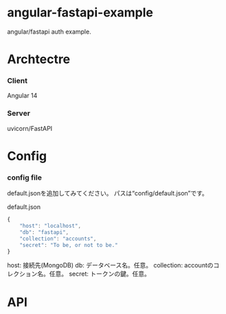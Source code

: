 # angular-fastapi-example

angular/fastapi auth example.


# Archtectre
### Client

Angular 14

### Server

uvicorn/FastAPI

# Config

### config file

default.jsonを追加してみてください。
パスは“config/default.json”です。


default.json
```js
{
	"host": "localhost",
    "db": "fastapi",
    "collection": "accounts",
    "secret": "To be, or not to be."
}
```

host: 接続先(MongoDB)
db: データベース名。任意。
collection: accountのコレクション名。任意。
secret: トークンの鍵。任意。



# API

